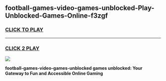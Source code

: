 
## football-games-video-games-unblocked-Play-Unblocked-Games-Online-f3zgf
<h3>
<a href="https://premium76.site?title=football-games-video-games-unblocked&ref=24A">CLICK TO PLAY</a></h3>
<hr>

<h3>
<a href="https://premium76.site?title=football-games-video-games-unblocked&ref=24A">CLICK 2 PLAY</a>
  
</h3>

<a href="https://premium76.site?title=football-games-video-games-unblocked&ref=24A"><img src="https://clearcache.store/games.png"></a>


**football-games-video-games-unblocked games unblocked: Your Gateway to Fun and Accessible Online Gaming**
